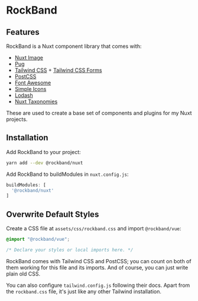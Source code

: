 # RockBand

## Features

RockBand is a Nuxt component library that comes with:

- [Nuxt Image](https://image.nuxtjs.org/)
- [Pug](https://pugjs.org/api/getting-started.html)
- [Tailwind CSS](https://tailwindcss.com/) + [Tailwind CSS Forms](https://github.com/tailwindlabs/tailwindcss-forms)
- [PostCSS](https://postcss.org/)
- [Font Awesome](https://fontawesome.com/)
- [Simple Icons](https://simpleicons.org/)
- [Lodash](https://lodash.com/)
- [Nuxt Taxonomies](https://github.com/thombruce/nuxt-taxonomies)

These are used to create a base set of components and plugins for my Nuxt projects.

## Installation

Add RockBand to your project:

```sh
yarn add --dev @rockband/nuxt
```

Add RockBand to buildModules in `nuxt.config.js`:

```js
buildModules: [
  '@rockband/nuxt'
]
```

## Overwrite Default Styles

Create a CSS file at `assets/css/rockband.css` and import `@rockband/vue`:

```css
@import "@rockband/vue";

/* Declare your styles or local imports here. */
```

RockBand comes with Tailwind CSS and PostCSS; you can count on both of them working for this file and its imports. And of course, you can just write plain old CSS.

You can also configure `tailwind.config.js` following their docs. Apart from the `rockband.css` file, it's just like any other Tailwind installation.